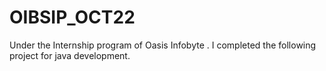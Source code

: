 # OIBSIP_OCT22
Under the Internship program of Oasis Infobyte . I completed the following project for java development.

